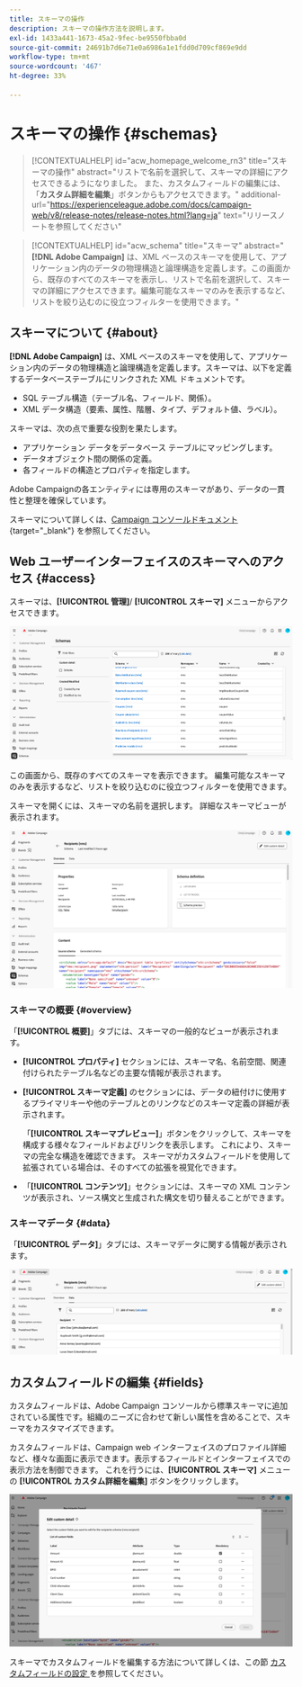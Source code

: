 ```yaml
---
title: スキーマの操作
description: スキーマの操作方法を説明します。
exl-id: 1433a441-1673-45a2-9fec-be9550fbba0d
source-git-commit: 24691b7d6e71e0a6986a1e1fdd0d709cf869e9dd
workflow-type: tm+mt
source-wordcount: '467'
ht-degree: 33%

---
```


# スキーマの操作 {#schemas}

>[!CONTEXTUALHELP]
>id="acw_homepage_welcome_rn3"
>title="スキーマの操作"
>abstract="リストで名前を選択して、スキーマの詳細にアクセスできるようになりました。 また、カスタムフィールドの編集には、「**カスタム詳細を編集**」ボタンからもアクセスできます。"
>additional-url="https://experienceleague.adobe.com/docs/campaign-web/v8/release-notes/release-notes.html?lang=ja" text="リリースノートを参照してください"



>[!CONTEXTUALHELP]
>id="acw_schema"
>title="スキーマ"
>abstract="**[!DNL Adobe Campaign]** は、XML ベースのスキーマを使用して、アプリケーション内のデータの物理構造と論理構造を定義します。この画面から、既存のすべてのスキーマを表示し、リストで名前を選択して、スキーマの詳細にアクセスできます。編集可能なスキーマのみを表示するなど、リストを絞り込むのに役立つフィルターを使用できます。"

## スキーマについて {#about}

**[!DNL Adobe Campaign]** は、XML ベースのスキーマを使用して、アプリケーション内のデータの物理構造と論理構造を定義します。スキーマは、以下を定義するデータベーステーブルにリンクされた XML ドキュメントです。

* SQL テーブル構造（テーブル名、フィールド、関係）。
* XML データ構造（要素、属性、階層、タイプ、デフォルト値、ラベル）。

スキーマは、次の点で重要な役割を果たします。

* アプリケーション データをデータベース テーブルにマッピングします。
* データオブジェクト間の関係の定義。
* 各フィールドの構造とプロパティを指定します。

Adobe Campaignの各エンティティには専用のスキーマがあり、データの一貫性と整理を確保しています。

スキーマについて詳しくは、[Campaign コンソールドキュメント ](https://experienceleague.adobe.com/ja/docs/campaign/campaign-v8/developer/shemas-forms/schemas){target="_blank"} を参照してください。

## Web ユーザーインターフェイスのスキーマへのアクセス {#access}

スキーマは、**[!UICONTROL 管理]**/ **[!UICONTROL スキーマ]** メニューからアクセスできます。

![](assets/schemas-list.png)

この画面から、既存のすべてのスキーマを表示できます。 編集可能なスキーマのみを表示するなど、リストを絞り込むのに役立つフィルターを使用できます。

スキーマを開くには、スキーマの名前を選択します。 詳細なスキーマビューが表示されます。

![](assets/schema-details.png)

### スキーマの概要 {#overview}

「**[!UICONTROL 概要]**」タブには、スキーマの一般的なビューが表示されます。

* **[!UICONTROL プロパティ]** セクションには、スキーマ名、名前空間、関連付けられたテーブル名などの主要な情報が表示されます。

* **[!UICONTROL スキーマ定義]** のセクションには、データの紐付けに使用するプライマリキーや他のテーブルとのリンクなどのスキーマ定義の詳細が表示されます。

  「**[!UICONTROL スキーマプレビュー]**」ボタンをクリックして、スキーマを構成する様々なフィールドおよびリンクを表示します。 これにより、スキーマの完全な構造を確認できます。 スキーマがカスタムフィールドを使用して拡張されている場合は、そのすべての拡張を視覚化できます。

* 「**[!UICONTROL コンテンツ]**」セクションには、スキーマの XML コンテンツが表示され、ソース構文と生成された構文を切り替えることができます。

### スキーマデータ {#data}

「**[!UICONTROL データ]**」タブには、スキーマデータに関する情報が表示されます。

![](assets/schemas-data.png)

## カスタムフィールドの編集 {#fields}

カスタムフィールドは、Adobe Campaign コンソールから標準スキーマに追加されている属性です。組織のニーズに合わせて新しい属性を含めることで、スキーマをカスタマイズできます。

カスタムフィールドは、Campaign web インターフェイスのプロファイル詳細など、様々な画面に表示できます。表示するフィールドとインターフェイスでの表示方法を制御できます。 これを行うには、**[!UICONTROL スキーマ]** メニューの **[!UICONTROL カスタム詳細を編集]** ボタンをクリックします。

![](assets/schemas-custom.png)

スキーマでカスタムフィールドを編集する方法について詳しくは、この節 [ カスタムフィールドの設定 ](../administration/custom-fields.md) を参照してください。
